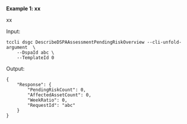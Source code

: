 **Example 1: xx**

xx

Input: 

```
tccli dsgc DescribeDSPAAssessmentPendingRiskOverview --cli-unfold-argument  \
    --DspaId abc \
    --TemplateId 0
```

Output: 
```
{
    "Response": {
        "PendingRiskCount": 0,
        "AffectedAssetCount": 0,
        "WeekRatio": 0,
        "RequestId": "abc"
    }
}
```

